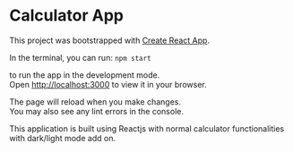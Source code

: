 # Calculator App

This project was bootstrapped with [Create React App](https://github.com/facebook/create-react-app).

In the terminal, you can run:
`npm start`

to run the app in the development mode.\
Open [http://localhost:3000](http://localhost:3000) to view it in your browser.

The page will reload when you make changes.\
You may also see any lint errors in the console.

This application is built using Reactjs with normal calculator functionalities with dark/light mode add on.
